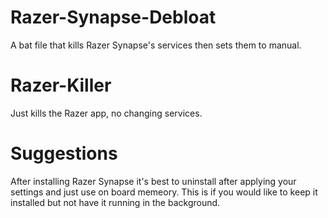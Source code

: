 # Razer-Synapse-Debloat

A bat file that kills Razer Synapse's services then sets them to manual.


# Razer-Killer

Just kills the Razer app, no changing services.

# Suggestions

After installing Razer Synapse it's best to uninstall after applying your settings and just use on board memeory.
This is if you would like to keep it installed but not have it running in the background.

